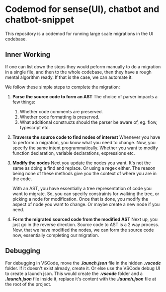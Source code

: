 # Codemod for sense(UI), chatbot and chatbot-snippet

This repository is a codemod for running large scale migrations in the UI codebase. 

## Inner Working

If one can list down the steps they would peform manually to do a migration in a single file, and then to the whole codebase, then they have a rough mental algorithm ready. If that is the case, we can automate it.

We follow these simple steps to complete the migration: 

1. **Parse the source code to form an AST**
    The choice of parser impacts a few things: 
    1. Whether code comments are preserved.
    2. Whether code formatting is preserved.
    3. What additional constructs should the parser be aware of, eg. flow, typescript etc.

2. **Traverse the source code to find nodes of interest**
    Whenever you have to perform a migration, you know what you need to change.
    Now, you specify the same intent programmatically.
    Whether you want to modify function declaration, variable declarations, expressions etc.

3. **Modify the nodes**
    Next you update the nodes you want. It's not the same as doing a find and replace. Or using a regex either. The reason being none of these methods give you the context of where you are in the code.

    With an AST, you have essentially a tree representation of code you want to migrate. So, you can specify constraints for walking the tree, or picking a node for modification. Once that is done, you modify the aspect of node you want to change. Or maybe create a new node if you need.

4. **Form the migrated sourced code from the modified AST**
    Next up, you just go in the reverse direction. Source code to AST is a 2 way process. Now, that we have modified the nodes, we can form the source code now, essentially completing our migration.


## Debugging
For debugging in VSCode, move the ***.launch.json*** file in the hidden ***.vscode*** folder. If it doesn't exist already, create it. Or else use the VSCode debug UI to create a launch json. This would create the ***.vscode*** folder and a ***.launch.json*** file inside it, replace it's content with the ***.launch.json*** file at the root of the project.